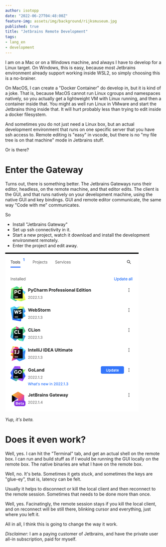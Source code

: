 ```yaml
---
author: isotopp
date: "2022-06-27T04:48:00Z"
feature-img: assets/img/background/rijksmuseum.jpg
published: true
title: "Jetbrains Remote Development"
tags:
- lang_en
- development
---
```


I am on a Mac or on a Windows machine, and always I have to develop for a Linux target.
On Windows, this is easy, because most Jetbrains environment already support working inside WSL2, so simply choosing this is a no-brainer.

On MacOS, I can create a "Docker Container" do develop in, but it is kind of a joke.
That is, because MacOS cannot run Linux cgroups and namespaces natively, so you actually get a lightweight VM with Linux running, and then a container inside that.
You might as well run Linux in VMware and start the Jetbrains thing inside that.
It will hurt probably less than trying to edit inside a docker filesystem.

And sometimes you do not just need a Linux box, but an actual development environment that runs on one specific server that you have ssh access to.
Remote editing is "easy" in vscode, but there is no "my file tree is on that machine" mode in Jetbrains stuff.

Or is there?

# Enter the Gateway

Turns out, there is something better.
The Jetbrains Gateways runs their editor, headless, on the remote machine, and that editor edits.
The client is the GUI, and that runs natively on your development machine, using the native GUI and key bindings.
GUI and remote editor communicate, the same way "Code with me" communicates.

So

- Install "Jetbrains Gateway"
- Set up ssh connectivity in it.
- Start a new project, watch it download and install the development environment remotely.
- Enter the project and edit away.

![](/uploads/2022/06/jetbrains-gateway1.png)

*Yup, it's beta.*

# Does it even work?

Well, yes.
I can hit the "Terminal" tab, and get an actual shell on the remote box.
I can run and build stuff as if I would be running the GUI locally on the remote box.
The native binaries are what I have on the remote box.

Well, no.
It's beta.
Sometimes it gets stuck, and sometimes the keys are "glue-ey", that is, latency can be felt.

Usually it helps to disconnect or kill the local client and then reconnect to the remote session.
Sometimes that needs to be done more than once.

Well, yes.
Facinatingly, the remote session stays if you kill the local client, and on reconnect will be still there, blinking cursor and everything, just where you left it.

All in all, I think this is going to change the way it work.

*Disclaimer:* I am a paying customer of Jetbrains, and have the private user all-in subscription, paid for myself.

